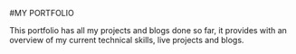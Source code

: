 #MY PORTFOLIO

This portfolio has all my projects and blogs done so far, it provides with an overview of my current technical skills, live projects and blogs. 